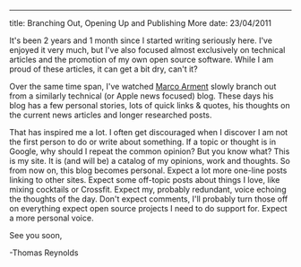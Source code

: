 --- 
title: Branching Out, Opening Up and Publishing More
date: 23/04/2011

[Marco Arment]: http://marco.org

It's been 2 years and 1 month since I started writing seriously here. I've enjoyed it very much, but I've also focused almost exclusively on technical articles and the promotion of my own open source software. While I am proud of these articles, it can get a bit dry, can't it?

Over the same time span, I've watched [Marco Arment] slowly branch out from a similarly technical (or Apple news focused) blog. These days his blog has a few personal stories, lots of quick links & quotes, his thoughts on the current news articles and longer researched posts.

That has inspired me a lot. I often get discouraged when I discover I am not the first person to do or write about something. If a topic or thought is in Google, why should I repeat the common opinion? But you know what? This is my site. It is (and will be) a catalog of my opinions, work and thoughts. So from now on, this blog becomes personal. Expect a lot more one-line posts linking to other sites. Expect some off-topic posts about things I love, like mixing cocktails or Crossfit. Expect my, probably redundant, voice echoing the thoughts of the day. Don't expect comments, I'll probably turn those off on everything expect open source projects I need to do support for. Expect a more personal voice.

See you soon,

-Thomas Reynolds
